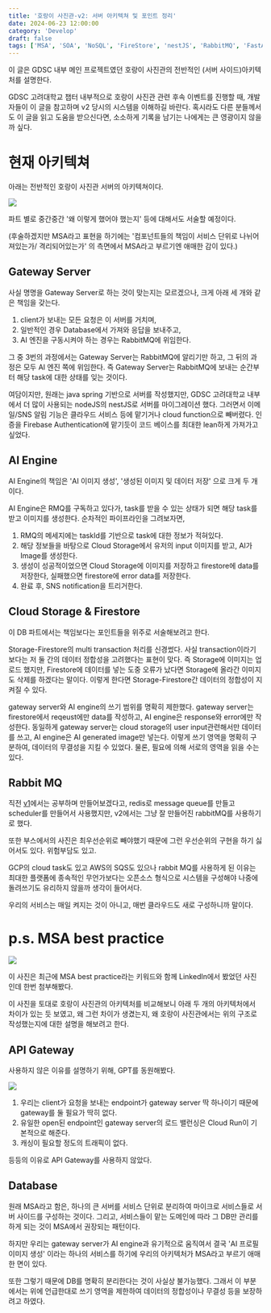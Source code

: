 ```yaml
---
title: '호랑이 사진관-v2: 서버 아키텍쳐 및 포인트 정리'
date: 2024-06-23 12:00:00
category: 'Develop'
draft: false
tags: ['MSA', 'SOA', 'NoSQL', 'FireStore', 'nestJS', 'RabbitMQ', 'FastAPI']
---
```


이 글은 GDSC 내부 메인 프로젝트였던 호랑이 사진관의 전반적인 (서버 사이드)아키텍처를 설명한다.

GDSC 고려대학교 챕터 내부적으로 호랑이 사진관 관련 후속 이벤트를 진행할 때, 개발자들이 이 글을 참고하며 v2 당시의 시스템을 이해하길 바란다. 혹시라도 다른 분들께서도 이 글을 읽고 도움을 받으신다면, 소소하게 기록을 남기는 나에게는 큰 영광이지 않을까 싶다.

# 현재 아키텍쳐

아래는 전반적인 호랑이 사진관 서버의 아키텍쳐이다.

![](./images/current-architecture.png)

파트 별로 중간중간 '왜 이렇게 했어야 했는지' 등에 대해서도 서술할 예정이다.

(후술하겠지만 MSA라고 표현을 하기에는 '컴포넌트들의 책임이 서비스 단위로 나뉘어져있는가/ 격리되어있는가' 의 측면에서 MSA라고 부르기엔 애매한 감이 있다.)

## Gateway Server

사실 명명을 Gateway Server로 하는 것이 맞는지는 모르겠으나, 크게 아래 세 개와 같은 책임을 갖는다.

1. client가 보내는 모든 요청은 이 서버를 거치며,
2. 일반적인 경우 Database에서 가져와 응답을 보내주고,
3. AI 엔진을 구동시켜야 하는 경우는 RabbitMQ에 위임한다.

그 중 3번의 과정에서는 Gateway Server는 RabbitMQ에 알리기만 하고, 그 뒤의 과정은 모두 AI 엔진 쪽에 위임한다. 즉 Gateway Server는 RabbitMQ에 보내는 순간부터 해당 task에 대한 상태를 잊는 것이다.

여담이지만, 원래는 java spring 기반으로 서버를 작성했지만, GDSC 고려대학교 내부에서 더 많이 사용되는 nodeJS의 nestJS로 서버를 마이그레이션 했다. 그러면서 이메일/SNS 알림 기능은 클라우드 서비스 등에 맡기거나 cloud function으로 빼버렸다. 인증을 Firebase Authentication에 맡기듯이 코드 베이스를 최대한 lean하게 가져가고 싶었다.

## AI Engine

AI Engine의 책임은 'AI 이미지 생성', '생성된 이미지 및 데이터 저장' 으로 크게 두 개이다.

AI Engine은 RMQ를 구독하고 있다가, task를 받을 수 있는 상태가 되면 해당 task를 받고 이미지를 생성한다. 순차적인 파이프라인을 그려보자면,

1. RMQ의 메세지에는 taskId를 기반으로 task에 대한 정보가 적혀있다.
2. 해당 정보들을 바탕으로 Cloud Storage에서 유저의 input 이미지를 받고, AI가 Image를 생성한다.
3. 생성이 성공적이었으면 Cloud Storage에 이미지를 저장하고 firestore에 data를 저장한다, 실패했으면 firestore에 error data를 저장한다.
4. 완료 후, SNS notification을 트리거한다.

## Cloud Storage & Firestore

이 DB 파트에서는 책임보다는 포인트들을 위주로 서술해보려고 한다.

Storage-Firestore의 multi transaction 처리를 신경썼다. 사실 transaction이라기 보다는 저 둘 간의 데이터 정합성을 고려했다는 표현이 맞다. 즉 Storage에 이미지는 업로드 했지만, Firestore에 데이터를 넣는 도중 오류가 났다면 Storage에 올라간 이미지도 삭제를 하겠다는 말이다. 이렇게 한다면 Storage-Firestore간 데이터의 정합성이 지켜질 수 있다.

gateway server와 AI engine의 쓰기 범위를 명확히 제한했다. gateway server는 firestore에서 reqeust에만 data를 작성하고, AI engine은 response와 error에만 작성한다. 동일하게 gateway server는 cloud storage의 user input관련해서만 데이터를 쓰고, AI engine은 AI generated image만 넣는다. 이렇게 쓰기 영역을 명확히 구분하여, 데이터의 무결성을 지킬 수 있었다. 물론, 필요에 의해 서로의 영역을 읽을 수는 있다.

## Rabbit MQ

직전 [v1](/develop/horangstudio-architecture)에서는 공부하며 만들어보겠다고, redis로 message queue를 만들고 scheduler를 만들어서 사용했지만, v2에서는 그냥 잘 만들어진 rabbitMQ를 사용하기로 했다.

또한 부스에서의 사진은 최우선순위로 빼야했기 때문에 그런 우선순위의 구현을 하기 싫어서도 있다. 위험부담도 있고.

GCP의 cloud task도 있고 AWS의 SQS도 있으나 rabbit MQ를 사용하게 된 이유는 최대한 플랫폼에 종속적인 무언가보다는 오픈소스 형식으로 시스템을 구성해야 나중에 돌려쓰기도 유리하지 않을까 생각이 들어서다.

우리의 서비스는 매일 켜지는 것이 아니고, 매번 클라우드도 새로 구성하니까 말이다.

# p.s. MSA best practice

![](./images/best-practice.png)

이 사진은 최근에 MSA best practice라는 키워드와 함께 LinkedIn에서 봤었던 사진인데 한번 첨부해봤다.

이 사진을 토대로 호랑이 사진관의 아키텍처를 비교해보니 아래 두 개의 아키텍처에서 차이가 있는 듯 보였고, 왜 그런 차이가 생겼는지, 왜 호랑이 사진관에서는 위의 구조로 작성했는지에 대한 설명을 해보려고 한다.

## API Gateway

사용하지 않은 이유를 설명하기 위해, GPT를 동원해봤다.

![](./images/api-gateway.png)

1. 우리는 client가 요청을 보내는 endpoint가 gateway server 딱 하나이기 때문에 gateway를 둘 필요가 딱히 없다.
2. 유일한 open된 endpoint인 gateway server의 로드 밸런싱은 Cloud Run이 기본적으로 해준다.
3. 캐싱이 필요할 정도의 트래픽이 없다.

등등의 이유로 API Gateway를 사용하지 않았다.

## Database

원래 MSA라고 함은, 하나의 큰 서버를 서비스 단위로 분리하여 마이크로 서비스들로 서버 사이드를 구성하는 것이다. 그리고, 서비스들이 맡는 도메인에 따라 그 DB만 관리를 하게 되는 것이 MSA에서 권장되는 패턴이다.

하지만 우리는 gateway server가 AI engine과 유기적으로 움직여서 결국 'AI 프로필 이미지 생성' 이라는 하나의 서비스를 하기에 우리의 아키텍처가 MSA라고 부르기 애매한 면이 있다.

또한 그렇기 때문에 DB를 명확히 분리한다는 것이 사실상 불가능했다. 그래서 이 부분에서는 위에 언급한대로 쓰기 영역을 제한하여 데이터의 정합성이나 무결성 등을 보장하려고 하였다.
